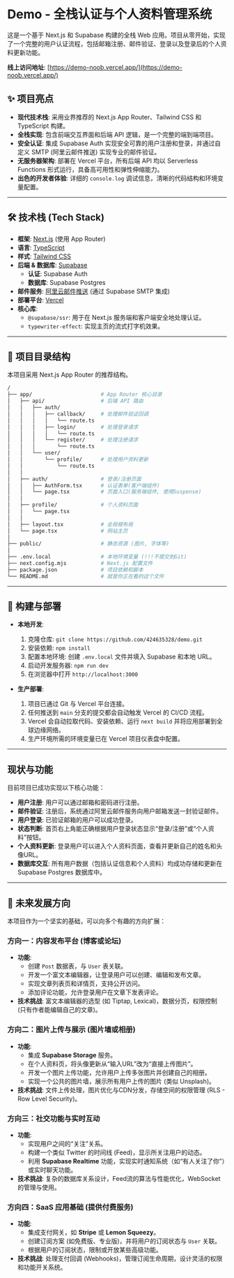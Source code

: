 # Demo - 全栈认证与个人资料管理系统

这是一个基于 Next.js 和 Supabase 构建的全栈 Web 应用。项目从零开始，实现了一个完整的用户认证流程，包括邮箱注册、邮件验证、登录以及登录后的个人资料更新功能。

**线上访问地址**: [https://demo-noob.vercel.app/](https://demo-noob.vercel.app/)

## ✨ 项目亮点

* **现代技术栈**: 采用业界推荐的 Next.js App Router、Tailwind CSS 和 TypeScript 构建。
* **全栈实现**: 包含前端交互界面和后端 API 逻辑，是一个完整的端到端项目。
* **安全认证**: 集成 Supabase Auth 实现安全可靠的用户注册和登录，并通过自定义 SMTP (阿里云邮件推送) 实现专业的邮件验证。
* **无服务器架构**: 部署在 Vercel 平台，所有后端 API 均以 Serverless Functions 形式运行，具备高可用性和弹性伸缩能力。
* **出色的开发者体验**: 详细的 `console.log` 调试信息，清晰的代码结构和环境变量配置。

---

## 🛠️ 技术栈 (Tech Stack)

* **框架**: [Next.js](https://nextjs.org/) (使用 App Router)
* **语言**: [TypeScript](https://www.typescriptlang.org/)
* **样式**: [Tailwind CSS](https://tailwindcss.com/)
* **后端 & 数据库**: [Supabase](https://supabase.com/)
  * **认证**: Supabase Auth
  * **数据库**: Supabase Postgres
* **邮件服务**: [阿里云邮件推送](https://www.aliyun.com/product/directmail) (通过 Supabase SMTP 集成)
* **部署平台**: [Vercel](https://vercel.com/)
* **核心库**:
  * `@supabase/ssr`: 用于在 Next.js 服务端和客户端安全地处理认证。
  * `typewriter-effect`: 实现主页的流式打字机效果。

---

## 📂 项目目录结构

本项目采用 Next.js App Router 的推荐结构。

```bash
/
├── app/                      # App Router 核心目录
│   ├── api/                  # 后端 API 路由
│   │   ├── auth/
│   │   │   ├── callback/     # 处理邮件验证回调
│   │   │   │   └── route.ts
│   │   │   ├── login/        # 处理登录请求
│   │   │   │   └── route.ts
│   │   │   └── register/     # 处理注册请求
│   │   │       └── route.ts
│   │   └── user/
│   │       └── profile/      # 处理用户资料更新
│   │           └── route.ts
│   │
│   ├── auth/                 # 登录/注册页面
│   │   ├── AuthForm.tsx      # 认证表单(客户端组件)
│   │   └── page.tsx          # 页面入口(服务端组件, 使用Suspense)
│   │
│   ├── profile/              # 个人资料页面
│   │   └── page.tsx
│   │
│   ├── layout.tsx            # 全局根布局
│   └── page.tsx              # 网站主页
│
├── public/                   # 静态资源 (图片, 字体等)
│
├── .env.local                # 本地环境变量 (!!!不提交到Git)
├── next.config.mjs           # Next.js 配置文件
├── package.json              # 项目依赖和脚本
└── README.md                 # 就是你正在看的这个文件
```

---

## 🚀 构建与部署

* **本地开发**:
    1. 克隆仓库: `git clone https://github.com/424635328/demo.git`
    2. 安装依赖: `npm install`
    3. 配置本地环境: 创建 `.env.local` 文件并填入 Supabase 和本地 URL。
    4. 启动开发服务器: `npm run dev`
    5. 在浏览器中打开 `http://localhost:3000`

* **生产部署**:
    1. 项目已通过 Git 与 Vercel 平台连接。
    2. 任何推送到 `main` 分支的提交都会自动触发 Vercel 的 CI/CD 流程。
    3. Vercel 会自动拉取代码、安装依赖、运行 `next build` 并将应用部署到全球边缘网络。
    4. 生产环境所需的环境变量已在 Vercel 项目仪表盘中配置。

---

## 现状与功能

目前项目已成功实现以下核心功能：

* **用户注册**: 用户可以通过邮箱和密码进行注册。
* **邮件验证**: 注册后，系统通过阿里云邮件服务向用户邮箱发送一封验证邮件。
* **用户登录**: 已验证邮箱的用户可以成功登录。
* **状态判断**: 首页右上角能正确根据用户登录状态显示“登录/注册”或“个人资料”按钮。
* **个人资料更新**: 登录用户可以进入个人资料页面，查看并更新自己的姓名和头像URL。
* **数据库交互**: 所有用户数据（包括认证信息和个人资料）均成功存储和更新在 Supabase Postgres 数据库中。

---

## 🌟 未来发展方向

本项目作为一个坚实的基础，可以向多个有趣的方向扩展：

### 方向一：内容发布平台 (博客或论坛)

* **功能**:
  * 创建 `Post` 数据表，与 `User` 表关联。
  * 开发一个富文本编辑器，让登录用户可以创建、编辑和发布文章。
  * 实现文章列表页和详情页，支持公开访问。
  * 添加评论功能，允许登录用户在文章下发表评论。
* **技术挑战**: 富文本编辑器的选型 (如 Tiptap, Lexical)，数据分页，权限控制 (只有作者能编辑自己的文章)。

### 方向二：图片上传与展示 (图片墙或相册)

* **功能**:
  * 集成 **Supabase Storage** 服务。
  * 在个人资料页，将头像更新从“输入URL”改为“直接上传图片”。
  * 开发一个图片上传功能，允许用户上传多张图片并创建自己的相册。
  * 实现一个公共的图片墙，展示所有用户上传的图片 (类似 Unsplash)。
* **技术挑战**: 文件上传处理，图片优化与CDN分发，存储空间的权限管理 (RLS - Row Level Security)。

### 方向三：社交功能与实时互动

* **功能**:
  * 实现用户之间的“关注”关系。
  * 构建一个类似 Twitter 的时间线 (Feed)，显示所关注用户的动态。
  * 利用 **Supabase Realtime** 功能，实现实时通知系统（如“有人关注了你”）或实时聊天功能。
* **技术挑战**: 复杂的数据库关系设计，Feed流的算法与性能优化，WebSocket 的管理与使用。

### 方向四：SaaS 应用基础 (提供付费服务)

* **功能**:
  * 集成支付网关，如 **Stripe** 或 **Lemon Squeezy**。
  * 创建订阅方案 (如免费版、专业版)，并将用户的订阅状态与 `User` 关联。
  * 根据用户的订阅状态，限制或开放某些高级功能。
* **技术挑战**: 处理支付回调 (Webhooks)，管理订阅生命周期，设计灵活的权限和功能开关系统。
